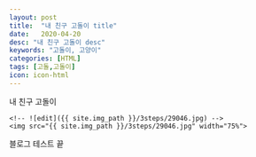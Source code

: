 ```yaml
---
layout: post
title:  "내 친구 고돌이 title"
date:   2020-04-20
desc: "내 친구 고돌이 desc"
keywords: "고돌이, 고양이"
categories: [HTML]
tags: [고돌,고돌이]  
icon: icon-html
---
```


내 친구 고돌이 

	<!-- ![edit]({{ site.img_path }}/3steps/29046.jpg) -->
	<img src="{{ site.img_path }}/3steps/29046.jpg" width="75%">

블로그 테스트 끝